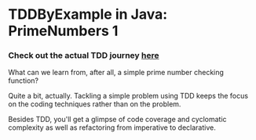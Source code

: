 # TDDByExample in Java: PrimeNumbers 1

### Check out the actual TDD journey [here](https://www.youtube.com/watch?v=MvqrwFMobdc) ###

What can we learn from, after all, a simple prime number checking function?

Quite a bit, actually. Tackling a simple problem using TDD keeps the focus on the coding techniques rather than on the problem.

Besides TDD, you'll get a glimpse of code coverage and cyclomatic complexity as well as refactoring from imperative to declarative.

